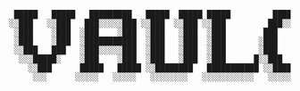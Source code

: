 <!--

**Here are some ideas to get you started:**

🙋‍♀️ A short introduction - what is your organization all about?
🌈 Contribution guidelines - how can the community get involved?
👩‍💻 Useful resources - where can the community find your docs? Is there anything else the community should know?
🍿 Fun facts - what does your team eat for breakfast?
🧙 Remember, you can do mighty things with the power of [Markdown](https://docs.github.com/github/writing-on-github/getting-started-with-writing-and-formatting-on-github/basic-writing-and-formatting-syntax)
-->

<pre align="center">
 █████   █████   █████████   █████  █████ █████         █████████ 
░░███   ░░███   ███░░░░░███ ░░███  ░░███ ░░███         ███░░░░░███
 ░███    ░███  ░███    ░███  ░███   ░███  ░███        ███     ░░░ 
 ░███    ░███  ░███████████  ░███   ░███  ░███       ░███         
 ░░███   ███   ░███░░░░░███  ░███   ░███  ░███       ░███         
  ░░░█████░    ░███    ░███  ░███   ░███  ░███      █░░███     ███
    ░░███      █████   █████ ░░████████   ███████████ ░░█████████ 
     ░░░      ░░░░░   ░░░░░   ░░░░░░░░   ░░░░░░░░░░░   ░░░░░░░░░  
                                                                  
</pre>

